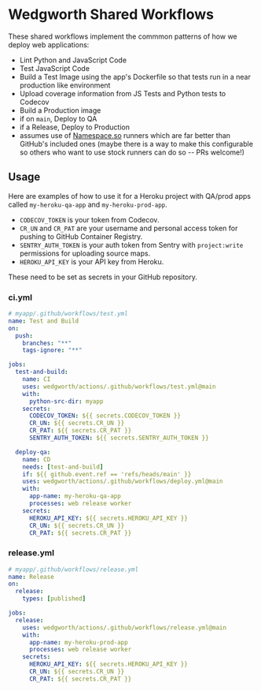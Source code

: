 # Wedgworth Shared Workflows

These shared workflows implement the commmon patterns of how we deploy web applications:

- Lint Python and JavaScript Code
- Test JavaScript Code
- Build a Test Image using the app's Dockerfile so that tests run in a near production like environment
- Upload coverage information from JS Tests and Python tests to Codecov
- Build a Production image
- if on `main`, Deploy to QA
- if a Release, Deploy to Production
- assumes use of [Namespace.so](https://namespace.so/) runners which are far better than GitHub's included ones (maybe there is a way to make this configurable so others who want to use stock runners can do so -- PRs welcome!)

## Usage

Here are examples of how to use it for a Heroku project with QA/prod apps called `my-heroku-qa-app` and `my-heroku-prod-app`.

- `CODECOV_TOKEN` is your token from Codecov.
- `CR_UN` and `CR_PAT` are your username and personal access token for pushing to GitHub Container Registry.
- `SENTRY_AUTH_TOKEN` is your auth token from Sentry with `project:write` permissions for uploading source maps.
- `HEROKU_API_KEY` is your API key from Heroku.

These need to be set as secrets in your GitHub repository.


### ci.yml

```yaml
# myapp/.github/workflows/test.yml
name: Test and Build
on:
  push:
    branches: "**"
    tags-ignore: "**"

jobs:
  test-and-build:
    name: CI
    uses: wedgworth/actions/.github/workflows/test.yml@main
    with:
      python-src-dir: myapp
    secrets:
      CODECOV_TOKEN: ${{ secrets.CODECOV_TOKEN }}
      CR_UN: ${{ secrets.CR_UN }}
      CR_PAT: ${{ secrets.CR_PAT }}
      SENTRY_AUTH_TOKEN: ${{ secrets.SENTRY_AUTH_TOKEN }}

  deploy-qa:
    name: CD
    needs: [test-and-build]
    if: ${{ github.event.ref == 'refs/heads/main' }}
    uses: wedgworth/actions/.github/workflows/deploy.yml@main
    with:
      app-name: my-heroku-qa-app
      processes: web release worker
    secrets:
      HEROKU_API_KEY: ${{ secrets.HEROKU_API_KEY }}
      CR_UN: ${{ secrets.CR_UN }}
      CR_PAT: ${{ secrets.CR_PAT }}
```


### release.yml
```yaml
# myapp/.github/workflows/release.yml
name: Release
on:
  release:
    types: [published]

jobs:
  release:
    uses: wedgworth/actions/.github/workflows/release.yml@main
    with:
      app-name: my-heroku-prod-app
      processes: web release worker
    secrets:
      HEROKU_API_KEY: ${{ secrets.HEROKU_API_KEY }}
      CR_UN: ${{ secrets.CR_UN }}
      CR_PAT: ${{ secrets.CR_PAT }}
```

